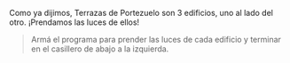 <gs-attire attire-url="https://raw.githubusercontent.com/MumukiProject/mumuki-guia-gobstones-terrazas-de-portezuelo/master/assets/attires/config_1571418912973.json"></gs-attire> 

<gs-toolbox toolbox-url="https://raw.githubusercontent.com/MumukiProject/mumuki-guia-gobstones-terrazas-de-portezuelo/master/assets/toolbox_1571757810731.xml"></gs-toolbox> 

Como ya dijimos, Terrazas de Portezuelo son 3 edificios, uno al lado del otro. ¡Prendamos las luces de ellos!

> Armá el programa para prender las luces de cada edificio y terminar en el casillero de abajo a la izquierda.
